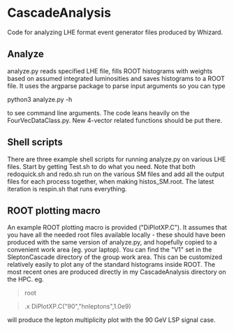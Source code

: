 # CascadeAnalysis
Code for analyzing LHE format event generator files produced by Whizard.

## Analyze
analyze.py reads specified LHE file, fills ROOT histograms with weights based on 
assumed integrated luminosities and saves histograms to a ROOT file. 
It uses the argparse package to parse  input arguments so you can type

python3 analyze.py -h 

to see command line arguments. The code leans heavily on the FourVecDataClass.py. 
New 4-vector related functions should be put there.

## Shell scripts
There are three example shell scripts for running analyze.py on various LHE files.
Start by getting Test.sh to do what you need.
Note that both redoquick.sh and redo.sh run on the various SM files and add all 
the output files for each process together, when making histos_SM.root.
The latest iteration is respin.sh that runs everything.

## ROOT plotting macro
An example ROOT plotting macro is provided ("DiPlotXP.C"). 
It assumes that you have all the needed root files available locally - these 
should have been produced with the same version of analyze.py, and hopefully copied to 
a convenient work area (eg. your laptop).
You can find the "V1" set in the SleptonCascade directory of the group work area.
This can be customized relatively easily to plot any of the standard histograms 
inside ROOT. The most recent ones are produced directly in my CascadeAnalysis directory 
on the HPC.
eg.
> root

> .x DiPlotXP.C("90","hnleptons",1.0e9) 

will produce the lepton multiplicity plot with the 90 GeV LSP signal case. 
